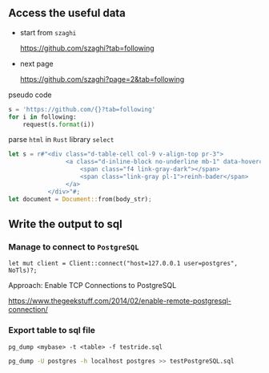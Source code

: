 ## Access the useful data
* start from `szaghi`

  https://github.com/szaghi?tab=following

* next page 

  https://github.com/szaghi?page=2&tab=following

pseudo code
```py
s = 'https://github.com/{}?tab=following'
for i in following: 
    request(s.format(i))
```

parse `html` in `Rust` library `select`
```rs
let s = r#"<div class="d-table-cell col-9 v-align-top pr-3">
                <a class="d-inline-block no-underline mb-1" data-hovercard-type="user" data-hovercard-url="/users/reinh-bader/hovercard" data-octo-click="hovercard-link-click" data-octo-dimensions="link_type:self" href="/reinh-bader">
                    <span class="f4 link-gray-dark"></span>
                    <span class="link-gray pl-1">reinh-bader</span>
                </a>
           </div>"#;
let document = Document::from(body_str);
```

## Write the output to sql

### Manage to connect to `PostgreSQL`
```
let mut client = Client::connect("host=127.0.0.1 user=postgres", NoTls)?;
```
Approach: Enable TCP Connections to PostgreSQL

https://www.thegeekstuff.com/2014/02/enable-remote-postgresql-connection/

### Export table to sql file
`pg_dump <mybase> -t <table> -f testride.sql`
```sh
pg_dump -U postgres -h localhost postgres >> testPostgreSQL.sql
```